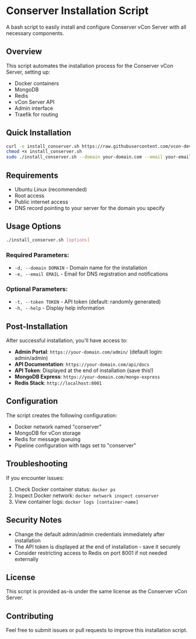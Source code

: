 # Conserver Installation Script

A bash script to easily install and configure Conserver vCon Server with all necessary components.

## Overview

This script automates the installation process for the Conserver vCon Server, setting up:
- Docker containers
- MongoDB
- Redis
- vCon Server API
- Admin interface
- Traefik for routing

## Quick Installation

```bash
curl -o install_conserver.sh https://raw.githubusercontent.com/vcon-dev/vcon-server/main/install_conserver.sh
chmod +x install_conserver.sh
sudo ./install_conserver.sh --domain your-domain.com --email your-email@example.com
```

## Requirements

- Ubuntu Linux (recommended)
- Root access
- Public internet access
- DNS record pointing to your server for the domain you specify

## Usage Options

```bash
./install_conserver.sh [options]
```

### Required Parameters:
- `-d, --domain DOMAIN` - Domain name for the installation
- `-e, --email EMAIL` - Email for DNS registration and notifications

### Optional Parameters:
- `-t, --token TOKEN` - API token (default: randomly generated)
- `-h, --help` - Display help information

## Post-Installation

After successful installation, you'll have access to:

- **Admin Portal**: `https://your-domain.com/admin/` (default login: admin/admin)
- **API Documentation**: `https://your-domain.com/api/docs`
- **API Token**: Displayed at the end of installation (save this!)
- **MongoDB Express**: `https://your-domain.com/mongo-express`
- **Redis Stack**: `http://localhost:8001`

## Configuration

The script creates the following configuration:
- Docker network named "conserver"
- MongoDB for vCon storage
- Redis for message queuing
- Pipeline configuration with tags set to "conserver"

## Troubleshooting

If you encounter issues:

1. Check Docker container status: `docker ps`
2. Inspect Docker network: `docker network inspect conserver`
3. View container logs: `docker logs [container-name]`

## Security Notes

- Change the default admin/admin credentials immediately after installation
- The API token is displayed at the end of installation - save it securely
- Consider restricting access to Redis on port 8001 if not needed externally

## License

This script is provided as-is under the same license as the Conserver vCon Server.

## Contributing

Feel free to submit issues or pull requests to improve this installation script.